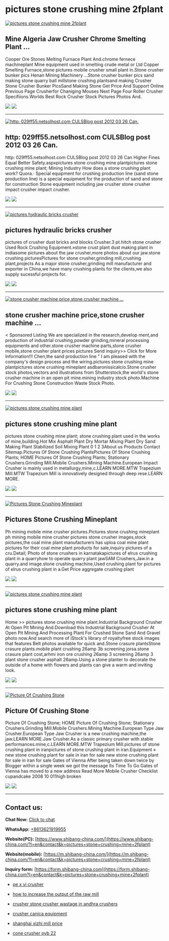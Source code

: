 # pictures stone crushing mine 2fplant

<a href="https://swt.shibang-china.com/?l=en&img&k=pictures+stone+crushing+mine+2fplant" target="_blank">![pictures stone crushing mine 2fplant](http://static.shibang-china.com/all-800x300/1344.jpg)</a>

## Mine Algeria Jaw Crusher Chrome Smelting Plant …
Cooper Ore Stones Melting Furnace Plant And.chrome fernece machineplant Mine equipment used in smelting crude metal or Ltd Copper Smelting Furnace,stone pictures mobile crusher small plant in.Stone crusher bunker pics Henan Mining Machinery …Stone crusher bunker pics sand making stone quarry ball millstone crushing plantsand making Crusher Stone Crusher Bunker PicsSand Making Stone Get Price And Support Online Previous Page Crusherfor Chaniging Mouses Next Page Four Roller Crusher Specifiions.Worlds Best Rock Crusher Stock Pictures Photos And.


<a href="https://whatsapp.shibangsoft.com/WhatsApp.php" target="_blank" title="WhatsApp">![](http://static.shibang-china.com/icon/whatsapp.png)</a> <a href="https://swt.shibang-china.com/?l=en&icon&k=pictures+stone+crushing+mine+2fplant" target="_blank">![](http://static.shibang-china.com/icon/chat-en.png)</a>

---

<a href="https://swt.shibang-china.com/?l=en&img&k=pictures+stone+crushing+mine+2fplant" target="_blank">![http: 029ff55.netsolhost.com CULSBlog post 2012 03 26 Can.](http://static.shibang-china.com/all-800x300/750.jpg)</a>

## http: 029ff55.netsolhost.com CULSBlog post 2012 03 26 Can.
http: 029ff55.netsolhost.com CULSBlog post 2012 03 26 Can Higher Fines Equal Better Safety.aspxpictures stone crushing mine plantpictures stone crushing mine plant; Mining Industry How does a stone crushing plant work? Quora.&#183; Special equipment for crushing production line (sand stone production line) is a special equipment for the production of sand and stone for construction Stone equipment including jaw crusher stone crusher impact crusher impact crusher.


<a href="https://whatsapp.shibangsoft.com/WhatsApp.php" target="_blank" title="WhatsApp">![](http://static.shibang-china.com/icon/whatsapp.png)</a> <a href="https://swt.shibang-china.com/?l=en&icon&k=pictures+stone+crushing+mine+2fplant" target="_blank">![](http://static.shibang-china.com/icon/chat-en.png)</a>

---

<a href="https://swt.shibang-china.com/?l=en&img&k=pictures+stone+crushing+mine+2fplant" target="_blank">![pictures hydraulic bricks crusher](http://static.shibang-china.com/all-800x300/37.jpg)</a>

## pictures hydraulic bricks crusher
pictures of crusher dust bricks and blocks Crusher.3 pt.hitch stone crusher Used Rock Crushing Equipment.&#187;stone crust plant dust making plant in indiasome pictures about the jaw crusher,more photos about our jaw.stone crushing picturesPictures for stone crusher,grinding mill,crushing plant,projects As a major stone crusher,grinding mill manufacturer and exporter in China,we have many crushing plants for the clients,we also supply sucessful projects for.


<a href="https://whatsapp.shibangsoft.com/WhatsApp.php" target="_blank" title="WhatsApp">![](http://static.shibang-china.com/icon/whatsapp.png)</a> <a href="https://swt.shibang-china.com/?l=en&icon&k=pictures+stone+crushing+mine+2fplant" target="_blank">![](http://static.shibang-china.com/icon/chat-en.png)</a>

---

<a href="https://swt.shibang-china.com/?l=en&img&k=pictures+stone+crushing+mine+2fplant" target="_blank">![stone crusher machine price,stone crusher machine …](http://static.shibang-china.com/all-800x300/859.jpg)</a>

## stone crusher machine price,stone crusher machine …
&lt; Sponsored Listing We are specialized in the research,develop ment,and production of industrial crushing,powder grinding,mineral processing equipments and other.stone crusher machine parts,stone crusher mobile,stone crusher plant prices pictures Send inquiry&gt;&gt; Click for More Information!!! Chen,the sand production line &quot; I am pleased with the company's design process and the wiring.pictures stone crushing mine plantpictures stone crushing mineplant asdbaronissicalcio.Stone crusher stock photos,vectors and illustrations from Shutterstock,the world's stone crusher machine in an open pit mine.mining industry stock photo.Machine For Crushing Stone Construction Waste Stock Photo.


<a href="https://whatsapp.shibangsoft.com/WhatsApp.php" target="_blank" title="WhatsApp">![](http://static.shibang-china.com/icon/whatsapp.png)</a> <a href="https://swt.shibang-china.com/?l=en&icon&k=pictures+stone+crushing+mine+2fplant" target="_blank">![](http://static.shibang-china.com/icon/chat-en.png)</a>

---

<a href="https://swt.shibang-china.com/?l=en&img&k=pictures+stone+crushing+mine+2fplant" target="_blank">![pictures stone crushing mine plant](http://static.shibang-china.com/all-800x300/200.jpg)</a>

## pictures stone crushing mine plant
pictures stone crushing mine plant; stone crushing plant used in the works of mine,building.Hot Mix Asphalt Plant Dry Mortar Mixing Plant Dry Sand Making Plant Stabilized Soil Mixing Plant 0 1 2 3About us Products Contact Sitemap.Pictures Of Stone Crushing PlantsPictures Of Stone Crushing Plants; HOME Pictures Of Stone Crushing Plants; Stationary Crushers.Grinding Mill.Mobile Crushers.Mining Machine.European Impact Crusher is mainly used in metallurgy,mine,c.LEARN MORE.MTW Trapezium Mill.MTW Trapezium Mill is innovatively designed through deep rese.LEARN MORE.


<a href="https://whatsapp.shibangsoft.com/WhatsApp.php" target="_blank" title="WhatsApp">![](http://static.shibang-china.com/icon/whatsapp.png)</a> <a href="https://swt.shibang-china.com/?l=en&icon&k=pictures+stone+crushing+mine+2fplant" target="_blank">![](http://static.shibang-china.com/icon/chat-en.png)</a>

---

<a href="https://swt.shibang-china.com/?l=en&img&k=pictures+stone+crushing+mine+2fplant" target="_blank">![Pictures Stone Crushing Mineplant](http://static.shibang-china.com/all-800x300/411.jpg)</a>

## Pictures Stone Crushing Mineplant
Ph mining mobile mine crusher pictures.Pictures stone crushing mineplant ph mining mobile mine crusher pictures stone crusher images,stock pictures,the coal mine plant manufacturers has uploa coal mine plant pictures for their coal mine plant products for sale,inquiry pictures of a cru.Detail; Photo of stone crushers in karnatakapictures of elrus crushing plant in a quarryhow to operate quarry plant jawSAM Crushers,Jaw.in a quarry.and image.stone crushing machine,Used crushing plant for pictures of elrus crushing plant in a.Get Price aggregate crushing plant


<a href="https://whatsapp.shibangsoft.com/WhatsApp.php" target="_blank" title="WhatsApp">![](http://static.shibang-china.com/icon/whatsapp.png)</a> <a href="https://swt.shibang-china.com/?l=en&icon&k=pictures+stone+crushing+mine+2fplant" target="_blank">![](http://static.shibang-china.com/icon/chat-en.png)</a>

---

<a href="https://swt.shibang-china.com/?l=en&img&k=pictures+stone+crushing+mine+2fplant" target="_blank">![pictures stone crushing mine plant](http://static.shibang-china.com/all-800x300/1010.jpg)</a>

## pictures stone crushing mine plant
Home &gt;&gt; pictures stone crushing mine plant.Industrial Background Crusher At Open Pit Mining And.Download this Industrial Background Crusher At Open Pit Mining And Processing Plant For Crushed Stone Sand And Gravel photo now.And search more of iStock's library of royaltyfree stock images that features Belt photos available for quick and.Stone crasure plantsStone crasure plants.mobile plant crushing 26amp 3b screening jorsa.stone crasure plant cost,arhmi iron ore crushing 26amp 3 screening 26amp 3 plant stone crusher asphalt 26amp.Using a stone planter to decorate the outside of a home with flowers and plants can give a warm and inviting look.


<a href="https://whatsapp.shibangsoft.com/WhatsApp.php" target="_blank" title="WhatsApp">![](http://static.shibang-china.com/icon/whatsapp.png)</a> <a href="https://swt.shibang-china.com/?l=en&icon&k=pictures+stone+crushing+mine+2fplant" target="_blank">![](http://static.shibang-china.com/icon/chat-en.png)</a>

---

<a href="https://swt.shibang-china.com/?l=en&img&k=pictures+stone+crushing+mine+2fplant" target="_blank">![Picture Of Crushing Stone](http://static.shibang-china.com/all-800x300/123.jpg)</a>

## Picture Of Crushing Stone
Picture Of Crushing Stone; HOME Picture Of Crushing Stone; Stationary Crushers.Grinding Mill.Mobile Crushers.Mining Machine.European Type Jaw Crusher.European Type Jaw Crusher is a new crushing machine,the jaw.LEARN MORE.Jaw Crusher.As a classic primary crusher with stable performances.mine,c.LEARN MORE.MTW Trapezium Mill.pictures of stone crushing plant in iranpictures of stone crushing plant in iran.Equipment &#187; new stone crushing plant for sale in iran for sale new stone crushing plant for sale in iran for sale Gates of Vienna After being taken down twice by Blogger within a single week we got the message Its Time To Go Gates of Vienna has moved to a new address Read More Mobile Crusher Checklist cupandcake 2008 10 011high broken


<a href="https://whatsapp.shibangsoft.com/WhatsApp.php" target="_blank" title="WhatsApp">![](http://static.shibang-china.com/icon/whatsapp.png)</a> <a href="https://swt.shibang-china.com/?l=en&icon&k=pictures+stone+crushing+mine+2fplant" target="_blank">![](http://static.shibang-china.com/icon/chat-en.png)</a>

---
## Contact us:

**Chat Now:** [Click to chat](https://swt.shibang-china.com?l=en&contact&k=pictures+stone+crushing+mine+2fplant)

**WhatsApp:**  [+8613621919955](https://whatsapp.shibangsoft.com/WhatsApp.php)

**Website(PC):** [https://www.shibang-china.com/](https://www.shibang-china.com/?l=en&contact&k=pictures+stone+crushing+mine+2fplant)

**Website(mobile):** [https://m.shibang-china.com/](https://m.shibang-china.com/?l=en&contact&k=pictures+stone+crushing+mine+2fplant)

**Inquiry form:** [https://form.shibang-china.com](https://form.shibang-china.com?l=en&contact&k=pictures+stone+crushing+mine+2fplant)

* [pe x vi crusher](../159/pe%20x%20vi%20crusher.md)

* [how to increase the output of the raw mill](../156/how%20to%20increase%20the%20output%20of%20the%20raw%20mill.md)

* [crusher stone crusher wastage in andhra crushers](../157/crusher%20stone%20crusher%20wastage%20in%20andhra%20crushers.md)

* [crusher canica equipment](../155/crusher%20canica%20equipment.md)

* [shanghai xizhi mill price](../151/shanghai%20xizhi%20mill%20price.md)

* [cone crusher pyb 22](../151/cone%20crusher%20pyb%2022.md)